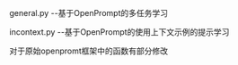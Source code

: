 general.py --基于OpenPrompt的多任务学习

incontext.py --基于OpenPrompt的使用上下文示例的提示学习

对于原始openpromt框架中的函数有部分修改

